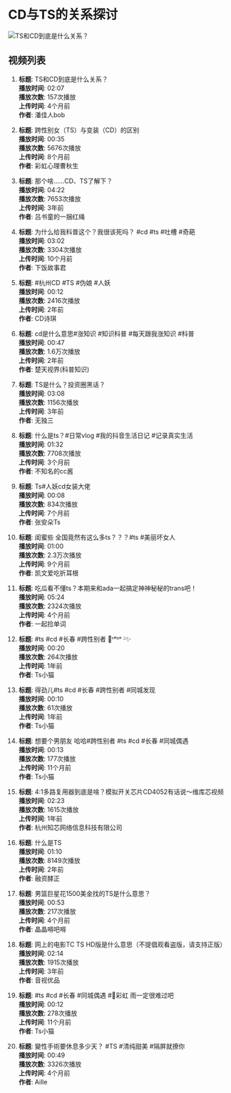 # CD与TS的关系探讨

![TS和CD到底是什么关系？](//p26-sign.bdxiguaimg.com/tos-cn-p-0004/oYhgoa4BAFPAO8DnRreBAwUR8EINIHFQXMlEfD~tplv-pk90l89vgd-crop-center:864:486.jpeg?appId=1768&biz_tag=video1609_custom%2Fnone&channelId=0&customType=custom%2Fnone&from=401_large_image_list&imageType=video1609&isImmersiveScene=0&is_stream=0&lk3s=9d3f5bff&logId=20250220143236302997059C0B3A93008A&requestFrom=401&x-expires=1771569157&x-signature=zARs%2BgeSF%2Fx3IpFbVD%2F2aepU%2B3A%3D)

## 视频列表

1. **标题**: TS和CD到底是什么关系？  
   **播放时间**: 02:07  
   **播放次数**: 157次播放  
   **上传时间**: 4个月前  
   **作者**: 潘佳人bob  

2. **标题**: 跨性别女（TS）与变装（CD）的区别  
   **播放时间**: 00:35  
   **播放次数**: 5676次播放  
   **上传时间**: 8个月前  
   **作者**: 彩虹心理曹秋生  

3. **标题**: 那个啥……CD、TS了解下？  
   **播放时间**: 04:22  
   **播放次数**: 7653次播放  
   **上传时间**: 3年前  
   **作者**: 吕书童的一捆红绳  

4. **标题**: 为什么给我科普这个？我很该死吗？ #cd #ts #吐槽 #奇葩  
   **播放时间**: 03:02  
   **播放次数**: 3304次播放  
   **上传时间**: 10个月前  
   **作者**: 下饭故事君  

5. **标题**: #杭州CD #TS #伪娘 #人妖  
   **播放时间**: 00:12  
   **播放次数**: 2416次播放  
   **上传时间**: 2年前  
   **作者**: CD诗琪  

6. **标题**: cd是什么意思#涨知识 #知识科普 #每天跟我涨知识 #科普  
   **播放时间**: 00:47  
   **播放次数**: 1.6万次播放  
   **上传时间**: 2年前  
   **作者**: 楚天视界(科普知识)  

7. **标题**: TS是什么？投资圈黑话？  
   **播放时间**: 03:08  
   **播放次数**: 1156次播放  
   **上传时间**: 3年前  
   **作者**: 无独三  

8. **标题**: 什么是ts？#日常vlog #我的抖音生活日记 #记录真实生活  
   **播放时间**: 01:32  
   **播放次数**: 7708次播放  
   **上传时间**: 3个月前  
   **作者**: 不知名的cc酱  

9. **标题**: Ts#人妖cd女装大佬  
   **播放时间**: 00:08  
   **播放次数**: 834次播放  
   **上传时间**: 7个月前  
   **作者**: 张安朵Ts  

10. **标题**: 闺蜜些 全国竟然有这么多ts？？？#ts #美丽坏女人  
    **播放时间**: 01:00  
    **播放次数**: 2.3万次播放  
    **上传时间**: 9个月前  
    **作者**: 凯文爱吃折耳根  

11. **标题**: 吃瓜看不懂ts？本期来和ada一起搞定神神秘秘的trans吧！  
    **播放时间**: 05:24  
    **播放次数**: 2324次播放  
    **上传时间**: 4个月前  
    **作者**: 一起捡单词  

12. **标题**: #ts #cd #长春 #跨性别者  🌈ᑋᵉᑊᑊᵒ ᵕ̈✨  
    **播放时间**: 00:20  
    **播放次数**: 264次播放  
    **上传时间**: 1年前  
    **作者**: Ts小猫  

13. **标题**: 得劲儿#ts #cd #长春 #跨性别者 #同城发现  
    **播放时间**: 00:10  
    **播放次数**: 61次播放  
    **上传时间**: 1年前  
    **作者**: Ts小猫  

14. **标题**: 想要个男朋友 哈哈#跨性别者 #ts #cd #长春 #同城偶遇  
    **播放时间**: 00:13  
    **播放次数**: 177次播放  
    **上传时间**: 11个月前  
    **作者**: Ts小猫  

15. **标题**: 4:1多路复用器到底是啥？模拟开关芯片CD4052有话说～维库芯视频  
    **播放时间**: 02:23  
    **播放次数**: 1615次播放  
    **上传时间**: 1年前  
    **作者**: 杭州知芯网络信息科技有限公司  

16. **标题**: 什么是TS  
    **播放时间**: 01:10  
    **播放次数**: 8149次播放  
    **上传时间**: 2年前  
    **作者**: 融资酵正  

17. **标题**: 男篮巨星花1500美金找的TS是什么意思？  
    **播放时间**: 00:53  
    **播放次数**: 217次播放  
    **上传时间**: 4个月前  
    **作者**: 晶晶嘚吧嘚  

18. **标题**: 网上的电影TC TS HD版是什么意思（不提倡观看盗版，请支持正版）  
    **播放时间**: 02:14  
    **播放次数**: 1915次播放  
    **上传时间**: 3年前  
    **作者**: 音视优品  

19. **标题**: #ts #cd #长春 #同城偶遇 #🌈彩虹 雨一定很难过吧  
    **播放时间**: 00:12  
    **播放次数**: 278次播放  
    **上传时间**: 11个月前  
    **作者**: Ts小猫  

20. **标题**: 變性手術要休息多少天？ #TS #清纯甜美 #隔屏就撩你  
    **播放时间**: 00:49  
    **播放次数**: 3326次播放  
    **上传时间**: 4个月前  
    **作者**: Aille  